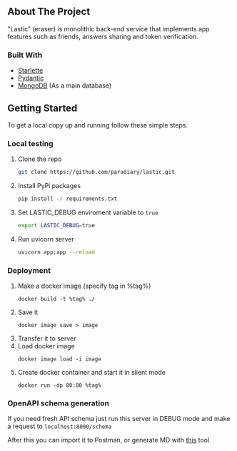 

## About The Project

"Lastic" (eraser) is monolithic back-end service that implements app features such as friends, answers sharing and token verification.

### Built With

* [Starlette](https://www.starlette.io/)
* [Pydantic](https://pydantic-docs.helpmanual.io/) 
* [MongoDB](https://www.mongodb.com/) (As a main database)



<!-- GETTING STARTED -->
## Getting Started

To get a local copy up and running follow these simple steps.

### Local testing

1. Clone the repo
   ```sh
   git clone https://github.com/paradiary/lastic.git
   ```
2. Install PyPi packages
   ```sh
   pip install -r requirements.txt
   ```
3. Set LASTIC_DEBUG enviroment variable to `true`
    ```sh
    export LASTIC_DEBUG=true
    ```
4. Run uvicorn server
    ```sh
    uvicorn app:app --reload
    ```

### Deployment

1. Make a docker image (specify tag in %tag%)
   ```shell
   docker build -t %tag% ./
   ```
2. Save it 
   ```shell
   docker image save > image
   ```
3. Transfer it to server
4. Load docker image
   ```shell
   docker image load -i image
   ```
5. Create docker container and start it in slient mode
   ```shell
   docker run -dp 80:80 %tag% 
   ```

### OpenAPI schema generation
If you need fresh API schema just run this server in DEBUG mode and make a request to `localhost:8000/schema`

After this you can import it to Postman, or generate MD with [this](https://github.com/Aurora81/openapi2md) tool
